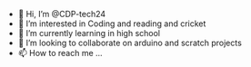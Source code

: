 - 👋 Hi, I’m @CDP-tech24
- 👀 I’m interested in Coding and reading and cricket
- 🌱 I’m currently learning in high school
- 💞️ I’m looking to collaborate on arduino and scratch projects
- 📫 How to reach me ...

<!---
CDP-tech24/CDP-tech24 is a ✨ special ✨ repository because its `README.md` (this file) appears on your GitHub profile.
You can click the Preview link to take a look at your changes.
--->
